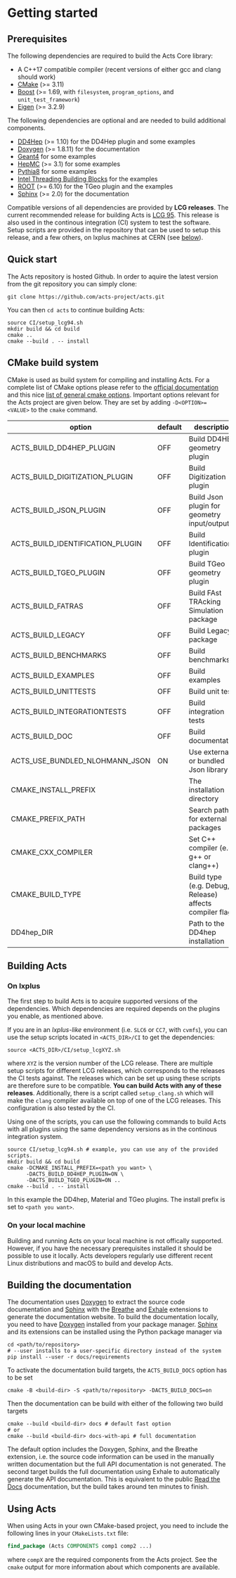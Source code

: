 # Getting started

## Prerequisites

The following dependencies are required to build the Acts Core library:

*   A C++17 compatible compiler (recent versions of either gcc and clang should work)
*   [CMake](https://cmake.org) (>= 3.11)
*   [Boost](http://boost.org) (>= 1.69, with `filesystem`, `program_options`, and `unit_test_framework`)
*   [Eigen](http://eigen.tuxfamily.org) (>= 3.2.9)

The following dependencies are optional and are needed to build additional
components.

*   [DD4Hep](http://dd4hep.cern.ch) (>= 1.10) for the DD4Hep plugin and some examples
*   [Doxygen](http://doxygen.org) (>= 1.8.11) for the documentation
*   [Geant4](http://geant4.org/) for some examples
*   [HepMC](https://gitlab.cern.ch/hepmc/HepMC3) (>= 3.1) for some examples
*   [Pythia8](http://home.thep.lu.se/~torbjorn/Pythia.html) for some examples
*   [Intel Threading Building Blocks](https://01.org/tbb) for the examples
*   [ROOT](https://root.cern.ch) (>= 6.10) for the TGeo plugin and the examples
*   [Sphinx](https://www.sphinx-doc.org) (>= 2.0) for the documentation

Compatible versions of all dependencies are provided by **LCG releases**.
The current recommended release for building Acts is
[LCG 95](http://lcginfo.cern.ch/release/96). This release is also used in the
continous integration (CI) system to test the software. Setup scripts are provided
in the repository that can be used to setup this release, and a few others, on
lxplus machines at CERN (see [below](#installation)).

## Quick start

The Acts repository is hosted Github. In order to aquire the latest
version from the git repository you can simply clone:

```console
git clone https://github.com/acts-project/acts.git
```

You can then `cd acts` to continue building Acts:

```console
source CI/setup_lcg94.sh
mkdir build && cd build
cmake ..
cmake --build . -- install
```

## CMake build system

CMake is used as build system for compiling and installing Acts. For a
complete list of CMake options please refer to the [official documentation](https://cmake.org/cmake/help/v3.1/index.html)
and this nice [list of general cmake options](https://cmake.org/Wiki/CMake_Useful_Variables).
Important options relevant for the Acts project are given below. They are set
by adding `-D<OPTION>=<VALUE>` to the `cmake` command.

| option                           | default | description                                             |
|----------------------------------|---------|---------------------------------------------------------|
| ACTS_BUILD_DD4HEP_PLUGIN         | OFF     | Build DD4HEP geometry plugin                            |
| ACTS_BUILD_DIGITIZATION_PLUGIN   | OFF     | Build Digitization plugin                               |
| ACTS_BUILD_JSON_PLUGIN           | OFF     | Build Json plugin for geometry input/output             |
| ACTS_BUILD_IDENTIFICATION_PLUGIN | OFF     | Build Identification plugin                             |
| ACTS_BUILD_TGEO_PLUGIN           | OFF     | Build TGeo geometry plugin                              |
| ACTS_BUILD_FATRAS                | OFF     | Build FAst TRAcking Simulation package                  |
| ACTS_BUILD_LEGACY                | OFF     | Build Legacy package                                    |
| ACTS_BUILD_BENCHMARKS            | OFF     | Build benchmarks                                        |
| ACTS_BUILD_EXAMPLES              | OFF     | Build examples                                          |
| ACTS_BUILD_UNITTESTS             | OFF     | Build unit tests                                        |
| ACTS_BUILD_INTEGRATIONTESTS      | OFF     | Build integration tests                                 |
| ACTS_BUILD_DOC                   | OFF     | Build documentation                                     |
| ACTS_USE_BUNDLED_NLOHMANN_JSON   | ON      | Use external or bundled Json library                    |
| CMAKE_INSTALL_PREFIX             |         | The installation directory                              |
| CMAKE_PREFIX_PATH                |         | Search path for external packages                       |
| CMAKE_CXX_COMPILER               |         | Set C++ compiler (e.g. g++ or clang++)                  |
| CMAKE_BUILD_TYPE                 |         | Build type (e.g. Debug, Release) affects compiler flags |
| DD4hep_DIR                       |         | Path to the DD4hep installation                         |

## Building Acts

### On lxplus

The first step to build Acts is to acquire supported versions of the
dependencies.  Which dependencies are required depends on the plugins you
enable, as mentioned above.

If you are in an *lxplus-like* environment (i.e. `SLC6` or `CC7`, with
`cvmfs`), you can use the setup scripts located in `<ACTS_DIR>/CI` to get the
dependencies:

```console
source <ACTS_DIR>/CI/setup_lcgXYZ.sh
```

where `XYZ` is the version number of the LCG release. There are multiple setup
scripts for different LCG releases, which corresponds to the releases the CI
tests against. The releases which can be set up using these scripts are therefore
sure to be compatible. **You can build Acts with any of these releases**.
Additionally, there is a script called `setup_clang.sh` which will make the `clang` compiler available on top of one
of the LCG releases. This configuration is also tested by the CI.

Using one of the scripts, you can use the following commands to build Acts with
all plugins using the same dependency versions as in the continous integration
system.

```console
source CI/setup_lcg94.sh # example, you can use any of the provided scripts.
mkdir build && cd build
cmake -DCMAKE_INSTALL_PREFIX=<path you want> \
      -DACTS_BUILD_DD4HEP_PLUGIN=ON \
      -DACTS_BUILD_TGEO_PLUGIN=ON ..
cmake --build . -- install
```

In this example the DD4hep, Material and TGeo plugins. The install prefix is
set to `<path you want>`.

### On your local machine

Building and running Acts on your local machine is not offically supported.
However, if you have the necessary prerequisites installed it should be
possible to use it locally. Acts developers regularly use different
recent Linux distributions and macOS to build and develop Acts.

## Building the documentation

The documentation uses [Doxygen][doxygen] to extract the source code
documentation and [Sphinx][sphinx] with the [Breathe][breathe] and
[Exhale][exhale] extensions to generate the documentation website. To build the
documentation locally, you need to have [Doxygen][doxygen] installed from your
package manager. [Sphinx][sphinx] and its extensions can be installed using the
Python package manager via

```console
cd <path/to/repository>
# --user installs to a user-specific directory instead of the system
pip install --user -r docs/requirements
```

To activate the documentation build targets, the `ACTS_BUILD_DOCS` option has to be set

```console
cmake -B <build-dir> -S <path/to/repository> -DACTS_BUILD_DOCS=on
```

Then the documentation can be build with either of the following two build
targets

```console
cmake --build <build-dir> docs # default fast option
# or
cmake --build <build-dir> docs-with-api # full documentation
```

The default option includes the Doxygen, Sphinx, and the Breathe extension, i.e.
the source code information can be used in the manually written documentation
but the full API documentation is not generated. The second target builds the
full documentation using Exhale to automatically generate the API documentation.
This is equivalent to the public [Read the Docs][rtd_acts] documentation, but
the build takes around ten minutes to finish.

[doxygen]: https://doxygen.nl/
[sphinx]: https://www.sphinx-doc.org
[breathe]: https://breathe.readthedocs.io
[exhale]: https://exhale.readthedocs.io
[rtd_acts]: https://acts.readthedocs.io

## Using Acts

When using Acts in your own CMake-based project, you need to include the
following lines in your `CMakeLists.txt` file:

```cmake
find_package (Acts COMPONENTS comp1 comp2 ...)
```

where `compX` are the required components from the Acts project. See the
`cmake` output for more information about which components are available.
